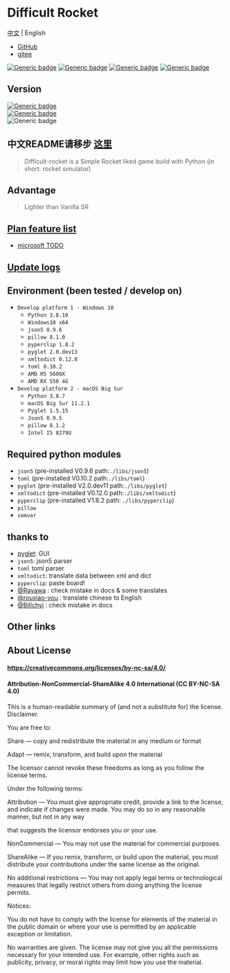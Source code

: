 # Difficult Rocket

[中文](./docs/README-cn.md) | English

[comment]: <> (中文 | [English]&#40;https://github.com/shenjackyuanjie/Difficult-Rocket&#41;.)

- [GitHub](https://github.com/shenjackyuanjie/Difficult-Rocket)
- [gitee](https://gitee.com/shenjackyuanjie/Difficult-Rocket)

[![Generic badge](https://img.shields.io/badge/SemVer-2.0.0-blue.svg)](https://Semver.org/)
[![Generic badge](https://img.shields.io/badge/Write_with_Python-3.8.10-blue.svg)](https://Python.org)
[![Generic badge](https://img.shields.io/badge/Write_with_Pyglet-2.0dev13-blue.svg)](https://pyglet.org)
[![Generic badge](https://img.shields.io/badge/Python-_3.8_|_3.9_|_3.10_-blue.svg)](https://Python.org)

## Version

[![Generic badge](https://img.shields.io/badge/Release-0.6.1-blue.svg)](https://github.com/shenjackyuanjie/Difficult-Rocket/releases)
<br/>[![Generic badge](https://img.shields.io/badge/Pre_Release-0.6.1-blue.svg)](https://github.com/shenjackyuanjie/Difficult-Rocket/releases)
<br/>![Generic badge](https://img.shields.io/badge/Devloping-0.6.2-blue.svg)

## 中文README请移步 [这里](/docs/README-cn.md)

> Difficult-rocket is a Simple Rocket liked game build with Python (in short: rocket simulator)

## Advantage

> Lighter than Vanilla SR

## [Plan feature list](/docs/plan_features)

- [microsoft TODO](https://to-do.microsoft.com/sharing?InvitationToken=Q6SN1kdtitK8cwFktFl71gSnsRMNmrH7CC7kHY_Tq6ReMRwHgInP4_q5ie2IwrHx8)

## [Update logs](/docs/update_logs.md)

## Environment (been tested / develop on)

- `Develop platform 1 - Windows 10`
  - `Python 3.8.10`
  - `Windows10 x64`
  - `json5 0.9.6`
  - `pillow 8.1.0`
  - `pyperclip 1.8.2`
  - `pyglet 2.0.dev13`
  - `xmltodict 0.12.0`
  - `toml 0.10.2`
  - `AMD R5 5600X`
  - `AMD RX 550 4G`
- `Develop platform 2 - macOS Big Sur`
  - `Python 3.8.7`
  - `macOS Big Sur 11.2.1`
  - `Pyglet 1.5.15`
  - `Json5 0.9.5`
  - `pillow 8.1.2`
  - `Intel I5 8279U`

## Required python modules

- `json5` (pre-installed V0.9.6 path:`./libs/json5`)
- `toml` (pre-installed V0.10.2 path:`./libs/toml`)
- `pyglet` (pre-installed V2.0.dev11 path:`./libs/pyglet`)
- `xmltodict` (pre-installed V0.12.0 path:`./libs/xmltodict`)
- `pyperclip` (pre-installed V1.8.2 path: `./libs/pyperclip`)
- `pillow`
- `semver`

## thanks to

- [pyglet](https://github.com/pyglet/pyglet): GUI
- `json5`: json5 parser
- `toml` toml parser
- `xmltodict`: translate data between xml and dict
- `pyperclip`: paste board!
- [@Rayawa](https://github.com/Rayawa) : check mistake in docs & some translates
- [@rouxiao-you](https://github.com/ruoxiao-you) : translate chinese to English
- [@Billchyi](https://github.com/Billchyi) : check mistake in docs

## Other links

## About License

#### https://creativecommons.org/licenses/by-nc-sa/4.0/

#### Attribution-NonCommercial-ShareAlike 4.0 International (CC BY-NC-SA 4.0)

This is a human-readable summary of (and not a substitute for) the license. Disclaimer.

You are free to:

Share — copy and redistribute the material in any medium or format

Adapt — remix, transform, and build upon the material

The licensor cannot revoke these freedoms as long as you follow the license terms.

Under the following terms:

Attribution — You must give appropriate credit, provide a link to the license, and indicate if changes were made. You
may do so in any reasonable manner, but not in any way

that suggests the licensor endorses you or your use.

NonCommercial — You may not use the material for commercial purposes.

ShareAlike — If you remix, transform, or build upon the material, you must distribute your contributions under the same
license as the original.

No additional restrictions — You may not apply legal terms or technological measures that legally restrict others from
doing anything the license permits.

Notices:

You do not have to comply with the license for elements of the material in the public domain or where your use is
permitted by an applicable exception or limitation.

No warranties are given. The license may not give you all the permissions necessary for your intended use. For example,
other rights such as publicity, privacy, or moral rights may limit how you use the material.
